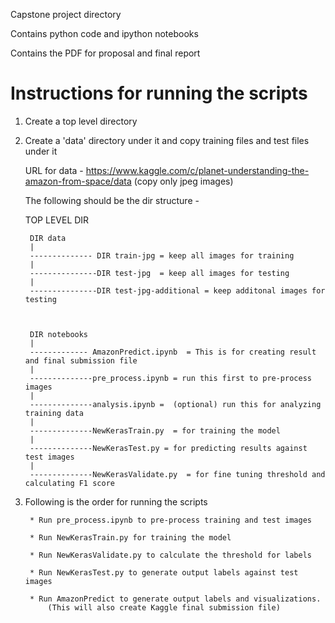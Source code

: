 Capstone project directory

Contains python code and ipython notebooks

Contains the PDF for proposal and final report


Instructions for running the scripts
=====================================

1) Create a top level directory
2) Create a 'data' directory under it and copy training files and test files under it

	URL for data - https://www.kaggle.com/c/planet-understanding-the-amazon-from-space/data
	(copy only jpeg images)


   The following should be the dir structure - 


	TOP LEVEL DIR


		DIR data
		|
		-------------- DIR train-jpg = keep all images for training
		|
		---------------DIR test-jpg  = keep all images for testing
		|
		---------------DIR test-jpg-additional = keep additonal images for testing



		DIR notebooks 
		|
		------------- AmazonPredict.ipynb  = This is for creating result  and final submission file
		|
		--------------pre_process.ipynb = run this first to pre-process images
		|
		--------------analysis.ipynb =  (optional) run this for analyzing training data 
		|
		--------------NewKerasTrain.py  = for training the model
		|
		--------------NewKerasTest.py = for predicting results against test images
		|
		--------------NewKerasValidate.py  = for fine tuning threshold and calculating F1 score


3) Following is the order for running the scripts 

		* Run pre_process.ipynb to pre-process training and test images

		* Run NewKerasTrain.py for training the model

		* Run NewKerasValidate.py to calculate the threshold for labels

		* Run NewKerasTest.py to generate output labels against test images

		* Run AmazonPredict to generate output labels and visualizations. 
			(This will also create Kaggle final submission file)
